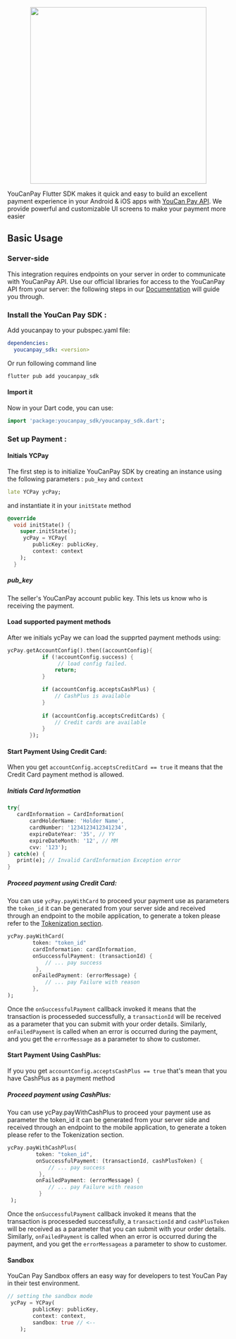 <p align="center"><a href="https://pay.youcan.shop" target="_blank"><img src="https://pay.youcan.shop/images/ycpay-logo.svg" width="400"></a></p>
  
  
YouCanPay Flutter SDK makes it quick and easy to build an excellent payment experience in your Android & iOS apps with [YouCan Pay API](https://pay.youcan.shop/docs).
We provide powerful and customizable UI screens to make your payment more easier
## Basic Usage

###  Server-side

This integration requires endpoints on your server in order to communicate with YouCanPay API. Use our official libraries for access to the YouCanPay API from your server:  the following steps in our [Documentation](https://pay.youcan.shop/docs) will guide you through.

### Install the YouCan Pay SDK :

Add youcanpay to your pubspec.yaml file:
```yaml
dependencies:
  youcanpay_sdk: <version>
```

Or run following command line
```sh
flutter pub add youcanpay_sdk
```
#### Import it
Now in your Dart code, you can use:

```dart
import 'package:youcanpay_sdk/youcanpay_sdk.dart';
```

 ### Set up Payment :
  #### Initials YCPay
The first step is to initialize YouCanPay SDK by creating an instance using the following parameters : ```pub_key``` and ```context```

``` dart
late YCPay ycPay;
```
and instantiate  it in your ```initState``` method

``` dart 
@override
  void initState() {
    super.initState();
     ycPay = YCPay(
        publicKey: publicKey,
        context: context
    );
  }
```

##### pub_key
The seller's YouCanPay account public key. This lets us know who is receiving the payment.
#### Load supported payment methods
After we initials ycPay we can load the supprted payment methods using:
``` dart
ycPay.getAccountConfig().then((accountConfig){
           if (!accountConfig.success) {
            	// load config failed.
               return;
           }

           if (accountConfig.acceptsCashPlus) {
               // CashPlus is available
           }
   
           if (accountConfig.acceptsCreditCards) {
               // Credit cards are available
           }
       });
```

#### Start Payment Using Credit Card:
When you get ```accountConfig.acceptsCreditCard == true``` it means that the Credit Card payment method is allowed.
##### Initials Card Information
``` dart 
try{
   cardInformation = CardInformation(
       cardHolderName: 'Holder Name',
       cardNumber: '1234123412341234',
       expireDateYear: '35', // YY
       expireDateMonth: '12', // MM
       cvv: '123');
} catch(e) {
   print(e); // Invalid CardInformation Exception error
}
```
##### Proceed payment using Credit Card:

You can use ```ycPay.payWithCard``` to proceed your payment use as parameters the ```token_id``` it can be generated from your server side and received through an endpoint to the mobile application, to generate a token please refer to the [Tokenization section](https://youcanpay.com/docs#tokenization).
``` dart 
ycPay.payWithCard(
        token: "token_id"
        cardInformation: cardInformation,       
        onSuccessfulPayment: (transactionId) {
            // ... pay success
         },
        onFailedPayment: (errorMessage) {
            // ... pay Failure with reason
        },
);

```
Once the ```onSuccessfulPayment``` callback invoked it means that the transaction is processeded successfully, a ```transactionId``` will be received as a parameter that you can submit with your order details. Similarly, ```onFailedPayment``` is called when an error is occurred during the payment, and you get the ```errorMessage``` as a parameter to show to customer.

#### Start Payment Using CashPlus:

If you you get ```accountConfig.acceptsCashPlus == true``` that's mean that you have CashPlus as a payment method

##### Proceed payment using CashPlus:

You can use ycPay.payWithCashPlus to proceed your payment use as parameter the token_id it can be generated from your server side and received through an endpoint to the mobile application, to generate a token please refer to the Tokenization section.
``` dart 
ycPay.payWithCashPlus(
         token: "token_id", 
         onSuccessfulPayment: (transactionId, cashPlusToken) {
             // ... pay success
          }, 
         onFailedPayment: (errorMessage) {
             // ... pay Failure with reason
          }
 );
```
Once the ```onSuccessfulPayment``` callback invoked it means that the transaction is processeded successfully, a ```transactionId``` and ```cashPlusToken``` will be received as a parameter that you can submit with your order details. Similarly, ```onFailedPayment``` is called when an error is occurred during the payment, and you get the ```errorMessageas``` a parameter to show to customer.

#### Sandbox

YouCan Pay Sandbox offers an easy way for developers to test YouCan Pay in their test environment.
``` dart
// setting the sandbox mode
 ycPay = YCPay(
        publicKey: publicKey,
        context: context,
        sandbox: true // <--
    );
```
